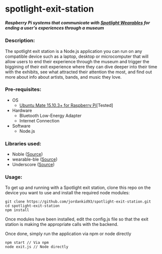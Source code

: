 # spotlight-exit-station

##### Raspberry Pi systems that communicate with [Spotlight Wearables](https://github.com/jordankid93/spotlight-wearable) for ending a user's experiences through a museum

### Description:
The spotlight exit station is a Node.js application you can run on any compatible device such as a laptop, desktop or microcomputer that will allow users to end their experience through the museum and trigger the biggining of their exit experience where they can dive deeper into their time with the exhibits, see what attracted their attention the most, and find out more about info about artists, bands, and music they love. 

### Pre-requisites:
- OS
  - [Ubuntu Mate 15.10.3+ for Raspberry Pi](https://ubuntu-mate.org/raspberry-pi/)[Tested]
- Hardware
  - Bluetooth Low-Energy Adapter
  - Internet Connection
- Software
  - Node.js


### Libraries used:
- Noble ([Source](https://github.com/sandeepmistry/noble))
- wearable-ble ([Source](https://github.com/jordankid93/wearable-ble))
- Underscore ([Source](http://underscorejs.org))

### Usage:
To get up and running with a Spotlight exit station, clone this repo on the device you want to use and install the required node modules:
```
git clone https://github.com/jordankid93/spotlight-exit-station.git
cd spotlight-exit-station
npm install
```

Once modules have been installed, edit the config.js file so that the exit station is making the appropriate calls with the backend.

Once done, simply run the application via npm or node directly
```
npm start // Via npm
node exit.js // Node directly
```
